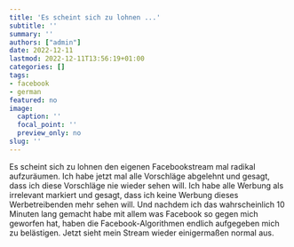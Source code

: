 ```yaml
---
title: 'Es scheint sich zu lohnen ...'
subtitle: ''
summary: ''
authors: ["admin"]
date: 2022-12-11
lastmod: 2022-12-11T13:56:19+01:00
categories: []
tags:
- facebook
- german
featured: no
image:
  caption: ''
  focal_point: ''
  preview_only: no
slug: ''
---
```

Es scheint sich zu lohnen den eigenen Facebookstream mal radikal aufzuräumen. Ich habe jetzt mal alle Vorschläge abgelehnt und gesagt, dass ich diese Vorschläge nie wieder sehen will. Ich habe alle Werbung als irrelevant markiert und gesagt, dass ich keine Werbung dieses Werbetreibenden mehr sehen will. Und nachdem ich das wahrscheinlich 10 Minuten lang gemacht habe mit allem was Facebook so gegen mich geworfen hat, haben die Facebook-Algorithmen endlich aufgegeben mich zu belästigen. Jetzt sieht mein Stream wieder einigermaßen normal aus.


